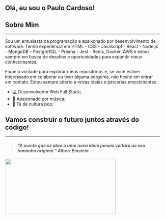 ## Olá, eu sou o Paulo Cardoso!

## Sobre Mim
---
 Sou um entusiasta da programação e apaixonado por desenvolvimento de software. Tenho experiência em HTML - CSS - Javascript - React - Node.js - MongoDB - PostgreSQL - Prisma - Jest - Redis, Docker, AWS e estou sempre em busca de desafios e oportunidades para expandir meus conhecimentos.

Fique à vontade para explorar meus repositórios e, se você estiver interessado em colaborar ou tiver alguma pergunta, não hesite em entrar em contato. Estou sempre aberto a novas ideias e parcerias emocionantes.

* 💻 Desenvolvedor Web Full Stack;
* 🎵 Apaixonado por música;
* 🖖 Fã de cultura pop; 
## Vamos construir o futuro juntos através do código!

 ---
>#### *"A mente que se abre a uma nova ideia jamais voltará ao seu tamanho original." Albert Einstein*
 <img  width='360px' height='180px' margin='10px' src="https://media.giphy.com/media/JIX9t2j0ZTN9S/giphy.gif"/>
